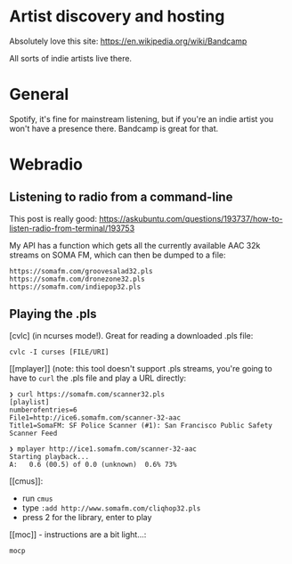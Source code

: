 # Artist discovery and hosting
Absolutely love this site:
https://en.wikipedia.org/wiki/Bandcamp

All sorts of indie artists live there.

# General
Spotify, it's fine for mainstream listening, but if you're an indie artist you
won't have a presence there. Bandcamp is great for that.

# Webradio


## Listening to radio from a command-line

This post is really good: https://askubuntu.com/questions/193737/how-to-listen-radio-from-terminal/193753

My API has a function which gets all the currently available AAC 32k streams on SOMA FM, which can then be dumped to a file:
```
https://somafm.com/groovesalad32.pls
https://somafm.com/dronezone32.pls
https://somafm.com/indiepop32.pls
```

## Playing the .pls

[cvlc] (in ncurses mode!). Great for reading a downloaded .pls file:
```
cvlc -I curses [FILE/URI]
```

[[mplayer]] (note: this tool doesn't support .pls streams, you're going to have to `curl` the .pls file and play a URL directly:
```
❯ curl https://somafm.com/scanner32.pls
[playlist]
numberofentries=6
File1=http://ice6.somafm.com/scanner-32-aac
Title1=SomaFM: SF Police Scanner (#1): San Francisco Public Safety Scanner Feed

❯ mplayer http://ice1.somafm.com/scanner-32-aac
Starting playback...
A:   0.6 (00.5) of 0.0 (unknown)  0.6% 73%
```

[[cmus]]:
- run `cmus`
- type `:add http://www.somafm.com/cliqhop32.pls`
- press 2 for the library, enter to play

[[moc]] - instructions are a bit light...:
```
mocp
```